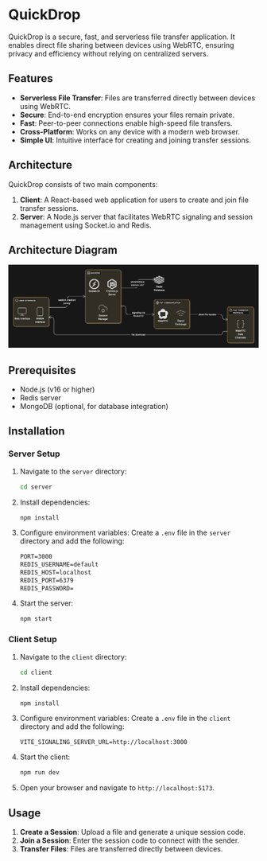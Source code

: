 # QuickDrop

QuickDrop is a secure, fast, and serverless file transfer application. It enables direct file sharing between devices using WebRTC, ensuring privacy and efficiency without relying on centralized servers.

## Features

- **Serverless File Transfer**: Files are transferred directly between devices using WebRTC.
- **Secure**: End-to-end encryption ensures your files remain private.
- **Fast**: Peer-to-peer connections enable high-speed file transfers.
- **Cross-Platform**: Works on any device with a modern web browser.
- **Simple UI**: Intuitive interface for creating and joining transfer sessions.

## Architecture

QuickDrop consists of two main components:
1. **Client**: A React-based web application for users to create and join file transfer sessions.
2. **Server**: A Node.js server that facilitates WebRTC signaling and session management using Socket.io and Redis.

## Architecture Diagram

![QuickDrop Architecture Diagram](./client/src/assets/architecture-diagram.svg)

## Prerequisites

- Node.js (v16 or higher)
- Redis server
- MongoDB (optional, for database integration)

## Installation

### Server Setup

1. Navigate to the `server` directory:
   ```bash
   cd server
   ```

2. Install dependencies:
   ```bash
   npm install
   ```

3. Configure environment variables:
   Create a `.env` file in the `server` directory and add the following:
   ```
   PORT=3000
   REDIS_USERNAME=default
   REDIS_HOST=localhost
   REDIS_PORT=6379
   REDIS_PASSWORD=
   ```

4. Start the server:
   ```bash
   npm start
   ```

### Client Setup

1. Navigate to the `client` directory:
   ```bash
   cd client
   ```

2. Install dependencies:
   ```bash
   npm install
   ```

3. Configure environment variables:
   Create a `.env` file in the `client` directory and add the following:
   ```
   VITE_SIGNALING_SERVER_URL=http://localhost:3000
   ```

4. Start the client:
   ```bash
   npm run dev
   ```

5. Open your browser and navigate to `http://localhost:5173`.

## Usage

1. **Create a Session**: Upload a file and generate a unique session code.
2. **Join a Session**: Enter the session code to connect with the sender.
3. **Transfer Files**: Files are transferred directly between devices.